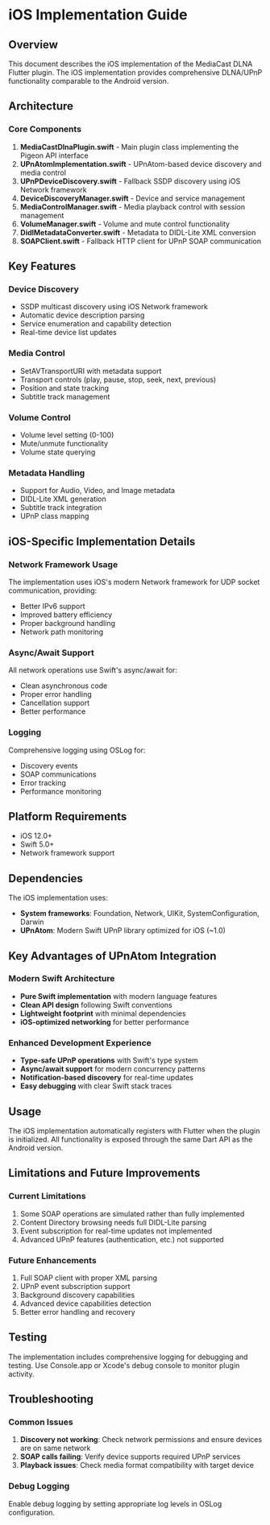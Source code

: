 # iOS Implementation Guide

## Overview

This document describes the iOS implementation of the MediaCast DLNA Flutter plugin. The iOS implementation provides comprehensive DLNA/UPnP functionality comparable to the Android version.

## Architecture

### Core Components

1. **MediaCastDlnaPlugin.swift** - Main plugin class implementing the Pigeon API interface
2. **UPnAtomImplementation.swift** - UPnAtom-based device discovery and media control
3. **UPnPDeviceDiscovery.swift** - Fallback SSDP discovery using iOS Network framework  
4. **DeviceDiscoveryManager.swift** - Device and service management
5. **MediaControlManager.swift** - Media playback control with session management
6. **VolumeManager.swift** - Volume and mute control functionality
7. **DidlMetadataConverter.swift** - Metadata to DIDL-Lite XML conversion
8. **SOAPClient.swift** - Fallback HTTP client for UPnP SOAP communication

## Key Features

### Device Discovery
- SSDP multicast discovery using iOS Network framework
- Automatic device description parsing
- Service enumeration and capability detection
- Real-time device list updates

### Media Control
- SetAVTransportURI with metadata support
- Transport controls (play, pause, stop, seek, next, previous)
- Position and state tracking
- Subtitle track management

### Volume Control
- Volume level setting (0-100)
- Mute/unmute functionality
- Volume state querying

### Metadata Handling
- Support for Audio, Video, and Image metadata
- DIDL-Lite XML generation
- Subtitle track integration
- UPnP class mapping

## iOS-Specific Implementation Details

### Network Framework Usage
The implementation uses iOS's modern Network framework for UDP socket communication, providing:
- Better IPv6 support
- Improved battery efficiency
- Proper background handling
- Network path monitoring

### Async/Await Support
All network operations use Swift's async/await for:
- Clean asynchronous code
- Proper error handling
- Cancellation support
- Better performance

### Logging
Comprehensive logging using OSLog for:
- Discovery events
- SOAP communications
- Error tracking
- Performance monitoring

## Platform Requirements

- iOS 12.0+
- Swift 5.0+
- Network framework support

## Dependencies

The iOS implementation uses:
- **System frameworks**: Foundation, Network, UIKit, SystemConfiguration, Darwin
- **UPnAtom**: Modern Swift UPnP library optimized for iOS (~1.0)

## Key Advantages of UPnAtom Integration

### Modern Swift Architecture
- **Pure Swift implementation** with modern language features
- **Clean API design** following Swift conventions
- **Lightweight footprint** with minimal dependencies
- **iOS-optimized networking** for better performance

### Enhanced Development Experience
- **Type-safe UPnP operations** with Swift's type system
- **Async/await support** for modern concurrency patterns
- **Notification-based discovery** for real-time updates
- **Easy debugging** with clear Swift stack traces

## Usage

The iOS implementation automatically registers with Flutter when the plugin is initialized. All functionality is exposed through the same Dart API as the Android version.

## Limitations and Future Improvements

### Current Limitations
1. Some SOAP operations are simulated rather than fully implemented
2. Content Directory browsing needs full DIDL-Lite parsing
3. Event subscription for real-time updates not implemented
4. Advanced UPnP features (authentication, etc.) not supported

### Future Enhancements
1. Full SOAP client with proper XML parsing
2. UPnP event subscription support
3. Background discovery capabilities
4. Advanced device capabilities detection
5. Better error handling and recovery

## Testing

The implementation includes comprehensive logging for debugging and testing. Use Console.app or Xcode's debug console to monitor plugin activity.

## Troubleshooting

### Common Issues
1. **Discovery not working**: Check network permissions and ensure devices are on same network
2. **SOAP calls failing**: Verify device supports required UPnP services
3. **Playback issues**: Check media format compatibility with target device

### Debug Logging
Enable debug logging by setting appropriate log levels in OSLog configuration.
